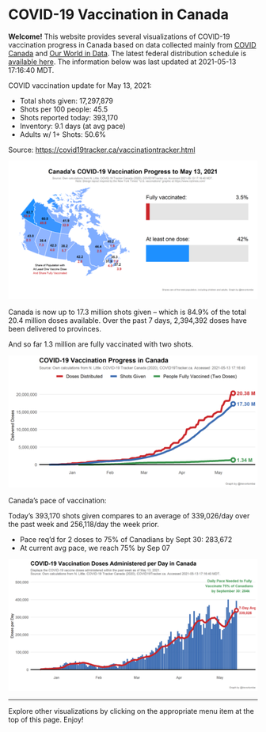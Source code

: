 COVID-19 Vaccination in Canada
==============================

**Welcome!** This website provides several visualizations of COVID-19
vaccination progress in Canada based on data collected mainly from
[COVID Canada](https://covid19tracker.ca/vaccinationtracker.html) and
[Our World in Data](https://ourworldindata.org/covid-vaccinations). The
latest federal distribution schedule is [available
here](https://www.canada.ca/en/public-health/services/diseases/2019-novel-coronavirus-infection/prevention-risks/covid-19-vaccine-treatment/vaccine-rollout.html).
The information below was last updated at 2021-05-13 17:16:40 MDT.

COVID vaccination update for May 13, 2021:

-   Total shots given: 17,297,879
-   Shots per 100 people: 45.5
-   Shots reported today: 393,170
-   Inventory: 9.1 days (at avg pace)
-   Adults w/ 1+ Shots: 50.6%

Source:
<a href="https://covid19tracker.ca/vaccinationtracker.html" class="uri">https://covid19tracker.ca/vaccinationtracker.html</a>

![](Plots/plot_main.png)

Canada is now up to 17.3 million shots given – which is 84.9% of the
total 20.4 million doses available. Over the past 7 days, 2,394,392
doses have been delivered to provinces.

And so far 1.3 million are fully vaccinated with two shots.

![](Plots/plot_total.png)

Canada’s pace of vaccination:

Today’s 393,170 shots given compares to an average of 339,026/day over
the past week and 256,118/day the week prior.

-   Pace req’d for 2 doses to 75% of Canadians by Sept 30: 283,672
-   At current avg pace, we reach 75% by Sep 07

![](Plots/pace_national.png)

------------------------------------------------------------------------

Explore other visualizations by clicking on the appropriate menu item at
the top of this page. Enjoy!
